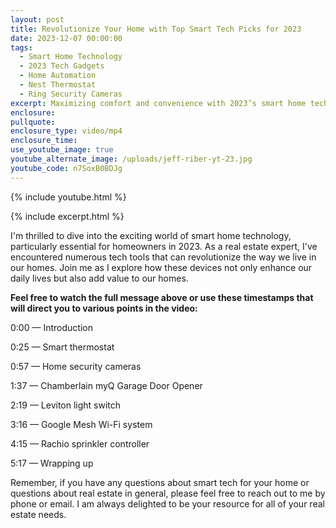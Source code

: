 ```yaml
---
layout: post
title: Revolutionize Your Home with Top Smart Tech Picks for 2023
date: 2023-12-07 00:00:00
tags:
  - Smart Home Technology
  - 2023 Tech Gadgets
  - Home Automation
  - Nest Thermostat
  - Ring Security Cameras
excerpt: Maximizing comfort and convenience with 2023’s smart home tech.
enclosure:
pullquote:
enclosure_type: video/mp4
enclosure_time:
use_youtube_image: true
youtube_alternate_image: /uploads/jeff-riber-yt-23.jpg
youtube_code: n7SoxB0BDJg
---
```

{% include youtube.html %}

{% include excerpt.html %}

I'm thrilled to dive into the exciting world of smart home technology, particularly essential for homeowners in 2023. As a real estate expert, I've encountered numerous tech tools that can revolutionize the way we live in our homes. Join me as I explore how these devices not only enhance our daily lives but also add value to our homes.

**Feel free to watch the full message above or use these timestamps that will direct you to various points in the video:**

0:00 — Introduction

0:25 — Smart thermostat

0:57 — Home security cameras

1:37 — Chamberlain myQ Garage Door Opener

2:19 — Leviton light switch

3:16 — Google Mesh Wi-Fi system

4:15 — Rachio sprinkler controller

5:17 — Wrapping up

Remember, if you have any questions about smart tech for your home or questions about real estate in general, please feel free to reach out to me by phone or email. I am always delighted to be your resource for all of your real estate needs.